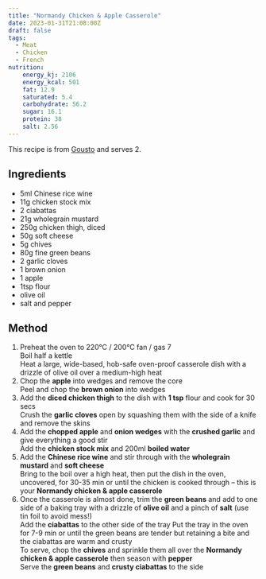 ```yaml
---
title: "Normandy Chicken & Apple Casserole"
date: 2023-01-31T21:08:00Z
draft: false
tags:
  - Meat
  - Chicken
  - French
nutrition:
    energy_kj: 2106
    energy_kcal: 501
    fat: 12.9
    saturated: 5.4
    carbohydrate: 56.2
    sugar: 16.1
    protein: 38
    salt: 2.56
---
```


This recipe is from [Gousto](https://www.gousto.co.uk/cookbook/recipes/oven-baked-normandy-chicken-apple-casserole) and serves 2.

## Ingredients

- 5ml Chinese rice wine
- 11g chicken stock mix
- 2 ciabattas
- 21g wholegrain mustard
- 250g chicken thigh, diced
- 50g soft cheese
- 5g chives
- 80g fine green beans
- 2 garlic cloves
- 1 brown onion
- 1 apple
- 1tsp flour
- olive oil
- salt and pepper

## Method

1. Preheat the oven to 220°C / 200°C fan / gas 7  
Boil half a kettle  
Heat a large, wide-based, hob-safe oven-proof casserole dish with a drizzle of olive oil over a medium-high heat
2. Chop the **apple** into wedges and remove the core  
Peel and chop the **brown onion** into wedges
3. Add the **diced chicken thigh** to the dish with **1 tsp** flour and cook for 30 secs  
Crush the **garlic cloves** open by squashing them with the side of a knife and remove the skins
4. Add the **chopped apple** and **onion wedges** with the **crushed garlic** and give everything a good stir  
Add the **chicken stock mix** and 200ml **boiled water**
5. Add the **Chinese rice wine** and stir through with the **wholegrain mustard** and **soft cheese**  
Bring to the boil over a high heat, then put the dish in the oven, uncovered, for 30-35 min or until the chicken is cooked through – this is your **Normandy chicken & apple casserole**
6. Once the casserole is almost done, trim the **green beans** and add to one side of a baking tray with a drizzle of **olive oil** and a pinch of **salt** (use tin foil to avoid mess!)  
Add the **ciabattas** to the other side of the tray
Put the tray in the oven for 7-9 min or until the green beans are tender but retaining a bite and the ciabattas are warm and crusty  
To serve, chop the **chives** and sprinkle them all over the **Normandy chicken & apple casserole** then season with **pepper**  
Serve the **green beans** and **crusty ciabattas** to the side